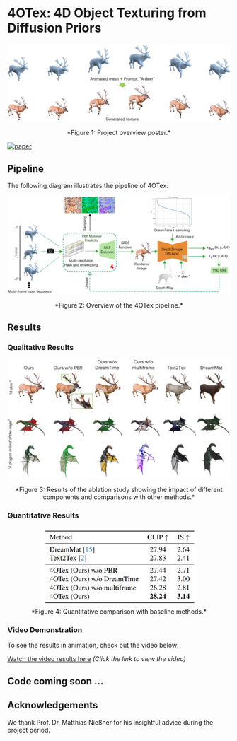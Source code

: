 # 4OTex: 4D Object Texturing from Diffusion Priors

<!-- <img src="./static/4OTex_description.png"
            alt="Poster."/> -->

![Project Poster](./static/4OTex_description.png)  
<center>*Figure 1: Project overview poster.*</center>

[![paper](https://img.shields.io/badge/_-Paper-blue?logo=adobeacrobatreader)](https://github.com/Pangolin112/4OTex/blob/main/static/DLinVC_Report.pdf)&nbsp;&nbsp;

## Pipeline

The following diagram illustrates the pipeline of 4OTex:

![Pipeline Overview](./static/pipeline.png)  
<center>*Figure 2: Overview of the 4OTex pipeline.*</center>

## Results

### Qualitative Results
![Ablation Study Results](./static/ablation.png)  
<center>*Figure 3: Results of the ablation study showing the impact of different components and comparisons with other methods.*</center>

### Quantitative Results
<center><img src="./static/quantitative_results.png" width="70%"></center>
<center>*Figure 4: Quantitative comparison with baseline methods.*</center>

### Video Demonstration
To see the results in animation, check out the video below:

[Watch the video results here](./static/final_video_Qianru_Yunfei_4OTex.mp4)
*(Click the link to view the video)*

## Code coming soon ...


## Acknowledgements

We thank Prof. Dr. Matthias Nießner for his insightful advice during the project period.
